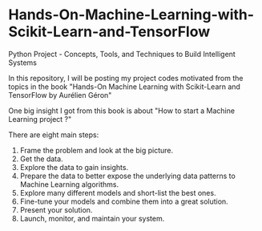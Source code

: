 # Hands-On-Machine-Learning-with-Scikit-Learn-and-TensorFlow
Python Project - Concepts, Tools, and Techniques to Build Intelligent Systems

In this repository, I will be posting my project codes motivated from the topics in the book "Hands-On Machine Learning with Scikit-Learn and TensorFlow by Aurélien Géron"

One big insight I got from this book is about "How to start a Machine Learning project ?" 

There are eight main steps:
1. Frame the problem and look at the big picture.
2. Get the data.
3. Explore the data to gain insights.
4. Prepare the data to better expose the underlying data patterns to Machine Learning algorithms.
5. Explore many different models and short-list the best ones.
6. Fine-tune your models and combine them into a great solution.
7. Present your solution.
8. Launch, monitor, and maintain your system.
